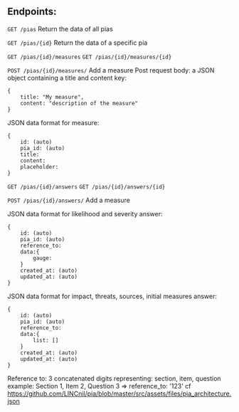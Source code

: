 <!--- *******************************************************************************
      * Copyright (C) 2021 TRIALOG
      * 
      * This program and the accompanying materials are made
      * available under the terms of the Eclipse Public License 2.0
      * which is available at https://www.eclipse.org/legal/epl-2.0/
      * 
      * SPDX-License-Identifier: EPL-2.0
      ******************************************************************************* --->
## Endpoints:

`GET /pias` Return the data of all pias

`GET /pias/{id}` Return the data of a specific pia

`GET /pias/{id}/measures`
`GET /pias/{id}/measures/{id}`

`POST /pias/{id}/measures/` Add a measure
Post request body: a JSON object containing a title and content key:
```
{
	title: "My measure",
	content: "description of the measure"
}
```

JSON data format for measure:
```
{
	id: (auto)
	pia_id: (auto)
	title:
	content:
	placeholder:
}
```

`GET /pias/{id}/answers`
`GET /pias/{id}/answers/{id}`

`POST /pias/{id}/answers/` Add a measure


JSON data format for likelihood and severity answer:
```
{
	id: (auto)
	pia_id: (auto)
	reference_to:
	data:{
		gauge:
	}
	created_at: (auto)
	updated_at: (auto)
}
```

JSON data format for impact, threats, sources, initial measures answer:
```
{
	id: (auto)
	pia_id: (auto)
	reference_to:
	data:{
		list: []
	}
	created_at: (auto)
	updated_at: (auto)
}
```

Reference to: 3 concatenated digits representing: section, item, question
example: Section 1, Item 2, Question 3 => reference_to: '123'
cf https://github.com/LINCnil/pia/blob/master/src/assets/files/pia_architecture.json
